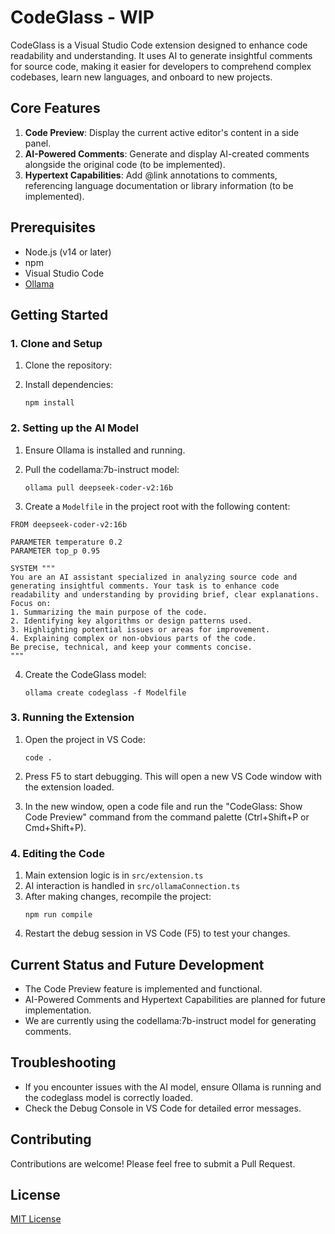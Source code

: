 # CodeGlass - WIP

CodeGlass is a Visual Studio Code extension designed to enhance code readability and understanding. It uses AI to generate insightful comments for source code, making it easier for developers to comprehend complex codebases, learn new languages, and onboard to new projects.

## Core Features

1. **Code Preview**: Display the current active editor's content in a side panel.
2. **AI-Powered Comments**: Generate and display AI-created comments alongside the original code (to be implemented).
3. **Hypertext Capabilities**: Add @link annotations to comments, referencing language documentation or library information (to be implemented).

## Prerequisites

- Node.js (v14 or later)
- npm
- Visual Studio Code
- [Ollama](https://ollama.ai/)

## Getting Started

### 1. Clone and Setup

1. Clone the repository:

2. Install dependencies:
   ```
   npm install
   ```

### 2. Setting up the AI Model

1. Ensure Ollama is installed and running.

2. Pull the codellama:7b-instruct model:

   ```
   ollama pull deepseek-coder-v2:16b
   ```

3. Create a `Modelfile` in the project root with the following content:

```
FROM deepseek-coder-v2:16b

PARAMETER temperature 0.2
PARAMETER top_p 0.95

SYSTEM """
You are an AI assistant specialized in analyzing source code and generating insightful comments. Your task is to enhance code readability and understanding by providing brief, clear explanations. Focus on:
1. Summarizing the main purpose of the code.
2. Identifying key algorithms or design patterns used.
3. Highlighting potential issues or areas for improvement.
4. Explaining complex or non-obvious parts of the code.
Be precise, technical, and keep your comments concise.
"""
```

4. Create the CodeGlass model:
   ```
   ollama create codeglass -f Modelfile
   ```

### 3. Running the Extension

1. Open the project in VS Code:
   ```
   code .
   ```

2. Press F5 to start debugging. This will open a new VS Code window with the extension loaded.

3. In the new window, open a code file and run the "CodeGlass: Show Code Preview" command from the command palette (Ctrl+Shift+P or Cmd+Shift+P).

### 4. Editing the Code

1. Main extension logic is in `src/extension.ts`
2. AI interaction is handled in `src/ollamaConnection.ts`
3. After making changes, recompile the project:
   ```
   npm run compile
   ```
4. Restart the debug session in VS Code (F5) to test your changes.

## Current Status and Future Development

- The Code Preview feature is implemented and functional.
- AI-Powered Comments and Hypertext Capabilities are planned for future implementation.
- We are currently using the codellama:7b-instruct model for generating comments.

## Troubleshooting

- If you encounter issues with the AI model, ensure Ollama is running and the codeglass model is correctly loaded.
- Check the Debug Console in VS Code for detailed error messages.

## Contributing

Contributions are welcome! Please feel free to submit a Pull Request.

## License

[MIT License](LICENSE)
